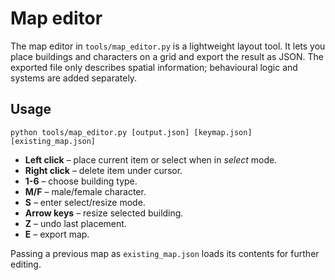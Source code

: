 # Map editor

The map editor in `tools/map_editor.py` is a lightweight layout tool. It lets you
place buildings and characters on a grid and export the result as JSON. The
exported file only describes spatial information; behavioural logic and systems
are added separately.

## Usage

```
python tools/map_editor.py [output.json] [keymap.json] [existing_map.json]
```

* **Left click** – place current item or select when in *select* mode.
* **Right click** – delete item under cursor.
* **1-6** – choose building type.
* **M/F** – male/female character.
* **S** – enter select/resize mode.
* **Arrow keys** – resize selected building.
* **Z** – undo last placement.
* **E** – export map.

Passing a previous map as `existing_map.json` loads its contents for further
editing.
